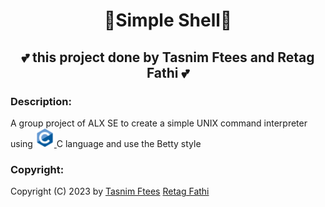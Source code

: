 <h1 align="center">🐚Simple Shell🐚</h1>
  
<h2 align="center" >💕 this project done by Tasnim Ftees and Retag Fathi 💕</h2>

<h3 align="left"> Description:</h3>
<p align="left">A group project of ALX SE to create a simple UNIX command interpreter using <a href="https://www.cprogramming.com/" target="_blank" rel="noreferrer"> <img src="https://raw.githubusercontent.com/devicons/devicon/master/icons/c/c-original.svg" alt="c" width="30" height="30"/> </a>C language and use the Betty style</p>
<h3 align= "left">Copyright:</h3>
<p align="left">Copyright (C) 2023 by <a href="https://github.com/somaftees"target="_blank">Tasnim Ftees</a> <a href="https://github.com/RetagFathiAs"target="_blank">Retag Fathi</a>
